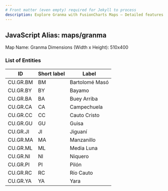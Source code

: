 ```yaml
---
# Front matter (even empty) required for Jekyll to process
description: Explore Granma with FusionCharts Maps – Detailed features for seamless integration. Try now & enhance your data visualization today! 
---
```


## JavaScript Alias: maps/granma

Map Name: Granma
Dimensions (Width x Height): 510x400





### List of Entities

ID | Short label | Label
---|---|---|
CU.GR.BM|BM|Bartolomé Masó
CU.GR.BY|BY|Bayamo
CU.GR.BA|BA|Buey Arriba
CU.GR.CA|CA|Campechuela
CU.GR.CC|CC|Cauto Cristo
CU.GR.GU|GU|Guisa
CU.GR.JI|JI|Jiguaní
CU.GR.MA|MA|Manzanillo
CU.GR.ML|ML|Media Luna
CU.GR.NI|NI|Niquero
CU.GR.PI|PI|Pilón
CU.GR.RC|RC|Río Cauto
CU.GR.YA|YA|Yara